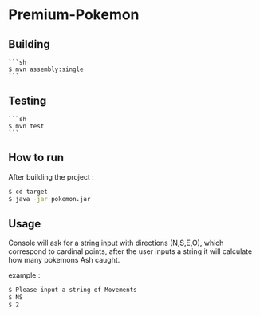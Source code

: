 # Premium-Pokemon
## Building
    ```sh
    $ mvn assembly:single
    ```
## Testing
    
    ```sh
    $ mvn test
    ```

## How to run

After building the project :

```sh
$ cd target
$ java -jar pokemon.jar
```
## Usage

Console will ask for a string input with directions (N,S,E,O), which correspond to cardinal points, 
after the user inputs a string it will calculate how many pokemons Ash caught.

example : 
```sh
$ Please input a string of Movements
$ NS
$ 2
```
